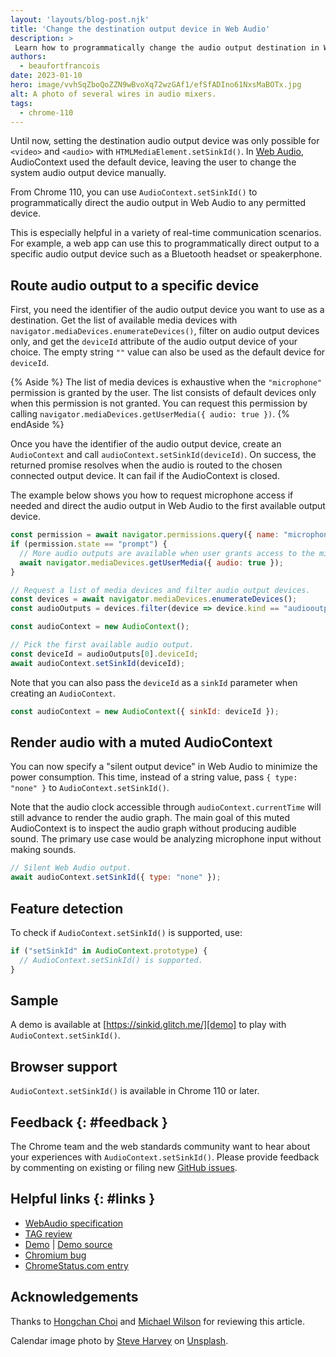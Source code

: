 ```yaml
---
layout: 'layouts/blog-post.njk'
title: 'Change the destination output device in Web Audio'
description: >
 Learn how to programmatically change the audio output destination in Web Audio.
authors:
  - beaufortfrancois
date: 2023-01-10
hero: image/vvhSqZboQoZZN9wBvoXq72wzGAf1/efSfADIno61NxsMaBOTx.jpg
alt: A photo of several wires in audio mixers.
tags:
  - chrome-110
---
```


Until now, setting the destination audio output device was only possible for `<video>` and `<audio>` with `HTMLMediaElement.setSinkId()`. In [Web Audio], AudioContext used the default device, leaving the user to change the system audio output device manually.
 
From Chrome 110, you can use `AudioContext.setSinkId()` to programmatically direct the audio output in Web Audio to any permitted device. 

This is especially helpful in a variety of real-time communication scenarios. For example, a web app can use this to programmatically direct output to a specific audio output device such as a Bluetooth headset or speakerphone.

## Route audio output to a specific device

First, you need the identifier of the audio output device you want to use as a destination. Get the list of available media devices with `navigator.mediaDevices.enumerateDevices()`, filter on audio output devices only, and get the `deviceId` attribute of the audio output device of your choice. The empty string `""` value can also be used as the default device for `deviceId`.

{% Aside %}
The list of media devices is exhaustive when the `"microphone"` permission is granted by the user. The list consists of default devices only when this permission is not granted. You can request this permission by calling `navigator.mediaDevices.getUserMedia({ audio: true })`.
{% endAside %}

Once you have the identifier of the audio output device, create an `AudioContext` and call `audioContext.setSinkId(deviceId)`. On success, the returned promise resolves when the audio is routed to the chosen connected output device. It can fail if the AudioContext is closed.

The example below shows you how to request microphone access if needed and direct the audio output in Web Audio to the first available output device.

```js
const permission = await navigator.permissions.query({ name: "microphone" });
if (permission.state == "prompt") {
  // More audio outputs are available when user grants access to the mic.
  await navigator.mediaDevices.getUserMedia({ audio: true });
}

// Request a list of media devices and filter audio output devices.
const devices = await navigator.mediaDevices.enumerateDevices();
const audioOutputs = devices.filter(device => device.kind == "audiooutput");

const audioContext = new AudioContext();

// Pick the first available audio output.
const deviceId = audioOutputs[0].deviceId;
await audioContext.setSinkId(deviceId);
```

Note that you can also pass the `deviceId` as a `sinkId` parameter when creating an `AudioContext`.

```js
const audioContext = new AudioContext({ sinkId: deviceId });
```

## Render audio with a muted AudioContext

You can now specify a "silent output device" in Web Audio to minimize the power consumption. This time, instead of a string value, pass `{ type: "none" }` to `AudioContext.setSinkId()`.

Note that the audio clock accessible through `audioContext.currentTime` will still advance to render the audio graph. The main goal of this muted AudioContext is to inspect the audio graph without producing audible sound. The primary use case would be analyzing microphone input without making sounds.

```js
// Silent Web Audio output.
await audioContext.setSinkId({ type: "none" });
```

## Feature detection

To check if `AudioContext.setSinkId()` is supported, use:

```js
if ("setSinkId" in AudioContext.prototype) {
  // AudioContext.setSinkId() is supported.
}
```

## Sample

A demo is available at [https://sinkid.glitch.me/][demo] to play with `AudioContext.setSinkId()`. 

## Browser support

`AudioContext.setSinkId()` is available in Chrome&nbsp;110 or later.

## Feedback {: #feedback }

The Chrome team and the web standards community want to hear about your experiences with `AudioContext.setSinkId()`. Please provide feedback by commenting on existing or filing new [GitHub issues][issues].

## Helpful links {: #links }

- [WebAudio specification][spec]
- [TAG review][tag]
- [Demo][demo] | [Demo source][demo-source]
- [Chromium bug][cr-bug]
- [ChromeStatus.com entry][cr-status]

## Acknowledgements

Thanks to [Hongchan Choi] and [Michael Wilson] for reviewing this article.

Calendar image photo by [Steve Harvey] on [Unsplash].

[web audio]: https://developer.mozilla.org/en-US/docs/Web/API/Web_Audio_API
[demo]: https://sinkid.glitch.me
[issues]: https://github.com/WebAudio/web-audio-api/issues
[spec]: https://webaudio.github.io/web-audio-api/#dom-audiocontext-setsinkid
[tag]: https://github.com/w3ctag/design-reviews/issues/766
[demo-source]: https://glitch.com/edit/#!/sinkid?path=index.js
[cr-bug]: https://bugs.chromium.org/p/chromium/issues/detail?id=1216187
[cr-status]: https://chromestatus.com/feature/5190163462881280
[hongchan choi]: https://hoch.io/
[michael wilson]: https://github.com/mjwilson-google 
[steve harvey]: https://unsplash.com/@trommelkopf
[unsplash]: https://unsplash.com/photos/xWiXi6wRLGo
